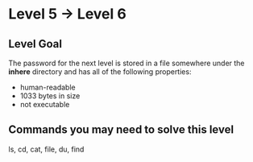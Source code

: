 # **Level 5 → Level 6**

## Level Goal
The password for the next level is stored in a file somewhere under the **inhere** directory and has all of the following properties:

* human-readable
* 1033 bytes in size
* not executable

## Commands you may need to solve this level
ls, cd, cat, file, du, find

